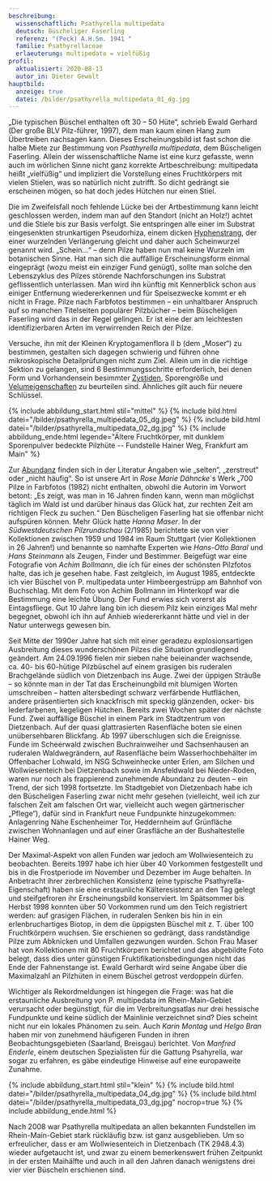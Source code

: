 ```yaml
---
beschreibung:
  wissenschaftlich: Psathyrella multipedata
  deutsch: Büscheliger Faserling
  referenz: "(Peck) A.H.Sm. 1941 "
  familie: Psathyrellaceae
  erlaeuterung: multipedata = vielfüßig
profil:
  aktualisiert: 2020-08-13
  autor_in: Dieter Gewalt
hauptbild:
  anzeige: true
  datei: /bilder/psathyrella_multipedata_01_dg.jpg
---
```

„Die typischen Büschel enthalten oft 30 – 50 Hüte“, schrieb Ewald Gerhard (Der große BLV Pilz-führer, 1997), dem man kaum einen Hang zum Übertreiben nachsagen kann. Dieses Erscheinungsbild ist fast schon die halbe Miete zur Bestimmung von *Psathyrella multipedata*, dem Büscheligen Faserling. Allein der wissenschaftliche Name ist eine kurz gefasste, wenn auch im wörlichen Sinne nicht ganz korrekte Artbeschreibung: multipedata heißt „vielfüßig“ und impliziert die Vorstellung eines Fruchtkörpers mit vielen Stielen, was so natürlich nicht zutrifft. So dicht gedrängt sie erscheinen mögen, so hat doch jedes Hütchen nur einen Stiel.

Die im Zweifelsfall noch fehlende Lücke bei der Artbestimmung kann leicht geschlossen werden, indem man auf den Standort (nicht an Holz!) achtet und die Stiele bis zur Basis verfolgt. Sie entspringen alle einer im Substrat eingesenkten strunkartigen Pseudorhiza, einem dicken [Hyphenstrang](Hyphen "Glossar"), der einer wurzelnden Verlängerung gleicht und daher auch Scheinwurzel genannt wird. „Schein…“ – denn Pilze haben nun mal keine Wurzeln im botanischen Sinne. Hat man sich die auffällige Erscheinungsform einmal eingeprägt (wozu meist ein einziger Fund genügt), sollte man solche den Lebenszyklus des Pilzes störende Nachforschungen ins Substrat geflissentlich unterlassen. Man wird ihn künftig mit Kennerblick schon aus einiger Entfernung wiedererkennen und für Speisezwecke kommt er eh nicht in Frage. Pilze nach Farbfotos bestimmen – ein unhaltbarer Anspruch auf so manchen Titelseiten populärer Pilzbücher – beim Büscheligen Faserling wird das in der Regel gelingen. Er ist eine der am leichtesten identifizierbaren Arten im verwirrenden Reich der Pilze.

Versuche, ihn mit der Kleinen Kryptogamenflora II b (dem „Moser“) zu bestimmen, gestalten sich dagegen schwierig und führen ohne mikroskopische Detailprüfungen nicht zum Ziel. Allein um in die richtige Sektion zu gelangen, sind 6 Bestimmungsschritte erforderlich, bei denen Form und Vorhandensein besimmter [Zystiden](Zystiden "Glossar"), Sporengröße und [Velumeigenschaften](Velum "Glossar") zu beurteilen sind. Ähnliches gilt auch für neuere Schlüssel.

{% include abbildung_start.html stil="mittel" %}
{% include bild.html datei="/bilder/psathyrella_multipedata_05_dg.jpeg" %}
{% include bild.html datei="/bilder/psathyrella_multipedata_02_dg.jpg" %}
{% include abbildung_ende.html legende="Ältere Fruchtkörper, mit dunklem Sporenpulver bedeckte Pilzhüte --  Fundstelle Hainer Weg, Frankfurt am Main" %}

Zur [Abundanz](Abundanz "Glossar") finden sich in der Literatur Angaben wie „selten“, „zerstreut“ oder „nicht häufig“. So ist unsere Art in *Rose Marie Dähncke*´s Werk „700 Pilze in Farbfotos (1982) nicht enthalten, obwohl die Autorin im Vorwort betont: „Es zeigt, was man in 16 Jahren finden kann, wenn man möglichst täglich im Wald ist und darüber hinaus das Glück hat, zur rechten Zeit am richtigen Fleck zu suchen.“ Den Büscheligen Faserling hat sie offenbar nicht aufspüren können. Mehr Glück hatte *Hanna Maser*. In der *Südwestdeutschen Pilzrundschau* (2/1985) berichtete sie von vier Kollektionen zwischen 1959 und 1984 im Raum Stuttgart (vier Kollektionen in 26 Jahren!) und benannte so namhafte Experten wie *Hans-Otto Baral* und *Hans Steinmann* als Zeugen, Finder und Bestimmer. Beigefügt war eine Fotografie von *Achim Bollmann*, die ich für eines der schönsten Pilzfotos halte, das ich je gesehen habe. Fast zeitgleich, im August 1985, entdeckte ich vier Büschel von P. multipedata unter Himbeergestrüpp am Bahnhof von Buchschlag. Mit dem Foto von Achim Bollmann im Hinterkopf war die Bestimmung eine leichte Übung. Der Fund erwies sich vorerst als Eintagsfliege. Gut 10 Jahre lang bin ich diesem Pilz kein einziges Mal mehr begegnet, obwohl ich ihn auf Anhieb wiedererkannt hätte und viel in der Natur unterwegs gewesen bin.

Seit Mitte der 1990er Jahre hat sich mit einer geradezu explosionsartigen Ausbreitung dieses wunderschönen Pilzes die Situation grundlegend geändert. Am 24.09.1996 fielen mir sieben nahe beieinander wachsende, ca. 40- bis 60-hütige Pilzbüschel auf einem grasigen bis ruderalen Brachgelände südlich von Dietzenbach ins Auge. Zwei der üppigen Sträuße – so könnte man in der Tat das Erscheinungbild mit blumigen Worten umschreiben – hatten altersbedingt schwarz verfärbende Hutflächen, andere präsentierten sich knackfrisch mit speckig glänzenden, ocker- bis lederfarbenen, kegeligen Hütchen. Bereits zwei Wochen später der nächste Fund. Zwei auffällige Büschel in einem Park im Stadtzentrum von Dietzenbach. Auf der quasi glattrasierten Rasenfläche boten sie einen unübersehbaren Blickfang. Ab 1997 überschlugen sich die Ereignisse. Funde im Scheerwald zwischen Buchrainweiher und Sachsenhausen an ruderalen Waldwegrändern, auf Rasenfläche beim Wasserhochbehälter im Offenbacher Lohwald, im NSG Schweinhecke unter Erlen, am Silchen und Wollwiesenteich bei Dietzenbach sowie im Ansfeldwald bei Nieder-Roden, waren nur noch als frappierend zunehmende Abundanz zu deuten – ein Trend, der sich 1998 fortsetzte. Im Stadtgebiet von Dietzenbach habe ich den Büscheligen Faserling zwar nicht mehr gesehen (vielleicht, weil ich zur falschen Zeit am falschen Ort war, vielleicht auch wegen gärtnerischer „Pflege“), dafür sind in Frankfurt neue Fundpunkte hinzugekommen: Anlagenring Nähe Eschenheimer Tor, Heddernheim auf Grünfläche zwischen Wohnanlagen und auf einer Grasfläche an der Bushaltestelle Hainer Weg.

Der Maximal-Aspekt von allen Funden war jedoch am Wollwiesenteich zu beobachten. Bereits 1997 habe ich hier über 40 Vorkommen festgestellt und bis in die Frostperiode im November und Dezember im Auge behalten. In Anbetracht ihrer zerbrechlichen Konsistenz (eine typische Psathyrella-Eigenschaft) haben sie eine erstaunliche Kälteresistenz an den Tag gelegt und steifgefroren ihr Erscheinungsbild konserviert. Im Spätsommer bis Herbst 1998 konnten über 50 Vorkommen rund um den Teich registriert werden: auf grasigen Flächen, in ruderalen Senken bis hin in ein erlenbruchartiges Biotop, in dem die üppigsten Büschel mit z. T. über 100 Fruchtkörpern wuchsen. Sie erschienen so gedrängt, dass randständige Pilze zum Abknicken und Umfallen gezwungen wurden. Schon Frau Maser hat von Kollektionen mit 80 Fruchtkörpern berichtet und das abgebildte Foto belegt, dass dies unter günstigen Fruktifikationsbedingungen nicht das Ende der Fahnenstange ist. Ewald Gerhardt wird seine Angabe über die Maximalzahl an Pilzhüten in einem Büschel getrost verdoppeln dürfen.

Wichtiger als Rekordmeldungen ist hingegen die Frage: was hat die erstaunliche Ausbreitung von P. multipedata im Rhein-Main-Gebiet verursacht oder begünstigt, für die im Verbreitungsatlas nur drei hessische Fundpunkte und keine südlich der Mainlinie verzeichnet sind? Dies scheint nicht nur ein lokales Phänomen zu sein. Auch *Karin Montag* und *Helgo Bran* haben mir von zunehmend häufigeren Funden in ihren Beobachtungsgebieten (Saarland, Breisgau) berichtet. Von *Manfred Enderle*, einem deutschen Spezialisten für die Gattung Psahyrella, war sogar zu erfahren, es gäbe eindeutige Hinweise auf eine europaweite Zunahme.

{% include abbildung_start.html stil="klein" %}
{% include bild.html datei="/bilder/psathyrella_multipedata_04_dg.jpg" %}
{% include bild.html datei="/bilder/psathyrella_multipedata_03_dg.jpg" nocrop=true %}
{% include abbildung_ende.html %}

Nach 2008 war Psathyrella multipedata an allen bekannten Fundstellen im Rhein-Main-Gebiet stark rückläufig bzw. ist ganz ausgeblieben. Um so erfreulicher, dass er am Wollwiesenteich in Dietzenbach (TK 2948.4.3) wieder aufgetaucht ist, und zwar zu einem bemerkenswert frühen Zeitpunkt in der ersten Maihälfte und auch in all den Jahren danach wenigstens drei vier vier Büscheln erschienen sind.
